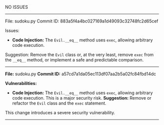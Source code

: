 NO ISSUES


-------------------------------------------------------------

File: sudoku.py
Commit ID: 883a5f4a4bc027169a1d49093c32748fc2d65cef

Issues:

*   **Code Injection:** The `Evil.__eq__` method uses `exec`, allowing arbitrary code execution.

Suggestion: Remove the `Evil` class or, at the very least, remove `exec` from the `__eq__` method, or implement a safe and predictable comparison.


-------------------------------------------------------------

**File:** sudoku.py
**Commit ID:** a57cd7a1da05ec113df07aa2b5a02fc84fbd14dc

**Vulnerabilities:**

*   **Code Injection:** The `Evil.__eq__` method uses `exec`, allowing arbitrary code execution. This is a major security risk.
    **Suggestion:** Remove or refactor the `Evil` class and the `exec` statement.

This change introduces a severe security vulnerability.


-------------------------------------------------------------

